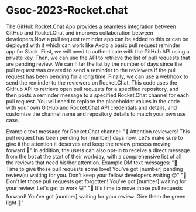 # Gsoc-2023-Rocket.chat
The GitHub Rocket.Chat App provides a seamless integration between GitHub and Rocket.Chat and improves collaboration between developers.Now a pull request reminder app can be added to this or can be deployed with it which can work like Axolo a basic pull request reminder app for Slack.
First, we will need to authenticate with the GitHub API using a private key. Then, we can use the API to retrieve the list of pull requests that are pending review. We can filter the list by the number of days since the pull request was created to send a reminder to the reviewers if the pull request has been pending for a long time. Finally, we can use a webhook to send the reminder to the reviewers on Rocket.Chat.
This code uses the GitHub API to retrieve open pull requests for a specified repository, and then posts a reminder message to a specified Rocket.Chat channel for each pull request. You will need to replace the placeholder values in the code with your own GitHub and Rocket.Chat API credentials and details, and customize the channel name and repository details to match your own use case.

Example text message for Rocket.Chat channel:
"🔔 Attention reviewers! This pull request has been pending for [number] days now. Let's make sure to give it the attention it deserves and keep the review process moving forward 🚀"
In addition, the users can also opt-in to receive a direct message from the bot at the start of their workday, with a comprehensive list of all the reviews that need his/her attention.
Example DM text messages:
"👀 Time to give those pull requests some love! You've got [number] pending review(s) waiting for you. Don't keep your fellow developers waiting 😊"
"🔔 Don't let those pull requests get forgotten! You've got [number] waiting for your review. Let's get to work 💻"
"🚀 It's time to move those pull requests forward! You've got [number] waiting for your review. Give them the green light 💚"

